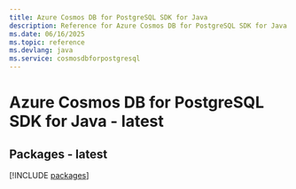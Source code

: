 ```yaml
---
title: Azure Cosmos DB for PostgreSQL SDK for Java
description: Reference for Azure Cosmos DB for PostgreSQL SDK for Java
ms.date: 06/16/2025
ms.topic: reference
ms.devlang: java
ms.service: cosmosdbforpostgresql
---
```

# Azure Cosmos DB for PostgreSQL SDK for Java - latest
## Packages - latest
[!INCLUDE [packages](cosmos-db-for-postgresql-index.md)]